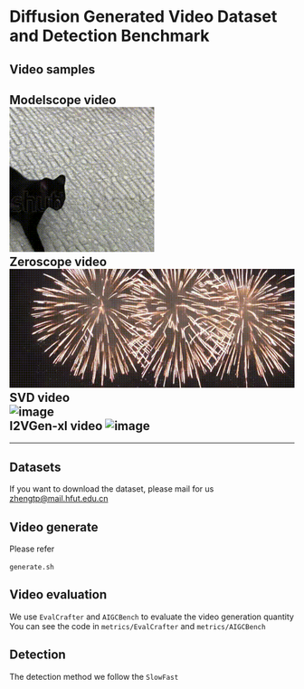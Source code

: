 # Diffusion Generated Video Dataset and Detection Benchmark

## Video samples  
Modelscope video  
![image](asserts/cat_1017.gif)  
Zeroscope video  
![image](asserts/Fireworks_nw_1007.gif)  
SVD video  
![image](asserts/i2v-sd-00068.gif)  
I2VGen-xl video 
![image](asserts/0000001.gif)
---
---

## Datasets

If you want to download the dataset, please mail for us zhengtp@mail.hfut.edu.cn

## Video generate

Please refer

`generate.sh`

## Video evaluation

We use `EvalCrafter` and `AIGCBench` to evaluate the video generation quantity  
You can see the code in `metrics/EvalCrafter` and `metrics/AIGCBench`

## Detection
The detection method we follow the `SlowFast`
